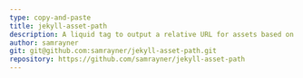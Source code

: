 ```yaml
---
type: copy-and-paste
title: jekyll-asset-path
description: A liquid tag to output a relative URL for assets based on the Jekyll post or page
author: samrayner
git: git@github.com:samrayner/jekyll-asset-path.git
repository: https://github.com/samrayner/jekyll-asset-path
---
```

